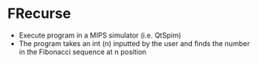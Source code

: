 # FRecurse

- Execute program in a MIPS simulator (i.e. QtSpim)
- The program takes an int (n) inputted by the user and finds the number in the Fibonacci sequence at n position
